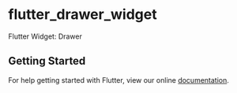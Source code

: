 # flutter_drawer_widget

Flutter Widget: Drawer

## Getting Started

For help getting started with Flutter, view our online
[documentation](https://docs.flutter.io/flutter/material/Drawer-class.html).
